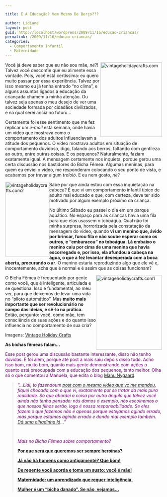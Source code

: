 ```yaml
---

title: E A Educação? Vem Mesmo De Berço???

author: Lidiane
layout: post
guid: http://localhost/wordpress/2009/11/16/educao-criancas/
permalink: /2009/11/16/educao-criancas/
categories:
  - Comportamento Infantil
  - Maternidade
---
```

[<img style="display: inline; margin-left: 0; margin-right: 0; border-width: 0;" title="vintageholidaycrafts.com" src="http://www.trololodemulher.com.br/blog/wp-content/uploads/2009/11/vintageholidaycrafts-com_thumb.jpg" border="0" alt="vintageholidaycrafts.com" width="197" height="240" align="right" />](http://www.trololodemulher.com.br/blog/wp-content/uploads/2009/11/vintageholidaycrafts-com_.jpg)Você já deve saber que eu não sou mãe, _né_?! Talvez você desconfie que eu alimente essa vontade. Pois, você está certíssima: eu quero muito passar por essa experiência. Talvez por isso mesmo eu já tenha entrado “no clima”, e alguns assuntos ligados a educação da criançada chamem a minha atenção. Ou talvez seja apenas o meu desejo de ver uma sociedade formada por cidadãos civilizados, e na qual serei anciã no futuro…

Certamente foi esse sentimento que me fez replicar um _e-mail_ esta semana, onde havia um vídeo que mostrava como o comportamento dos adultos influenciavam a atitude dos pequenos. O vídeo mostrava adultos em situação de comportamento duvidoso, digo, falando aos berros, faltando com gentileza ao outro, entre outras coisas. E os pequenos? Naturalmente, faziam exatamente igual. A mensagem certamente nos inquieta, porque gerou uma certa discussão nos bastidores do Bicha Fêmea. Algumas meninas, para quem eu enviei o vídeo, me responderam colocando o seu ponto de vista, e acabamos por travar algum _trololó_. E eu nem gosto, _né_?

[<img style="display: inline; margin-left: 0; margin-right: 0; border-width: 0;" title="vintageholidaycrafts.com2" src="http://www.trololodemulher.com.br/blog/wp-content/uploads/2009/11/vintageholidaycrafts-com2_thumb.jpg" border="0" alt="vintageholidaycrafts.com2" width="142" height="240" align="left" />](http://www.trololodemulher.com.br/blog/wp-content/uploads/2009/11/vintageholidaycrafts-com2_.jpg)Sabe por que ainda estou com essa inquietação na cabeça? É que vi um comportamento infantil típico de adulto mal educado e que, com certeza, deve ter sido motivado por algum exemplo próximo da criança.

No último Sábado eu passei o dia em um parque aquático. No espaço para as crianças havia uma fila para que elas usassem o toboágua. Qual não foi minha surpresa, horrorizada pela constatação da mensagem do vídeo, quando **vi um menino que, ávido por brincar, furou fila e não soube esperar como os outros, e “emburacou” no toboágua. Lá embaixo o menino caiu por cima de uma menina que havia escorregado e, por isso, ela afundou a cabeça na água, o que a fez levantar desesperada com a boca aberta, procurando o ar**. O menino estaria reproduzindo algo que ele vê e, inocentemente, acha que é normal e é assim que as coisas funcionam?

[<img style="display: inline; margin-left: 0; margin-right: 0; border-width: 0;" title="vintageholidaycrafts.com1" src="http://www.trololodemulher.com.br/blog/wp-content/uploads/2009/11/vintageholidaycrafts-com1_thumb.jpg" border="0" alt="vintageholidaycrafts.com1" width="212" height="240" align="right" />](http://www.trololodemulher.com.br/blog/wp-content/uploads/2009/11/vintageholidaycrafts-com1_.jpg) O Bicha Fêmea é frequentado por gente como você, que é inteligente, articulada e se questiona. Isso é fundamental, ao meu ver, para que deixemos de levar uma vida no “piloto automático”. Mas **muito mais importante que ser revolucionário no campo das ideias, é sê-lo na prática.** Então, pergunto: você, como mãe, tem consciência de suas ações e do quanto isso influencia no comportamento de sua cria?

Imagens: <a href="http://vintageholidaycrafts.com/" target="_blank">Vintage Holiday Crafts</a>

**As bichas fêmeas falam…**

<span style="color: #800080;">Esse post gerou uma discussão bastante interessante, disso não tenho dúvidas. E foi além, porque até post a mais saiu depois disso tudo. Acho isso bom, muito bom, quanto mais gente demonstrando com ações o quanto está preocupada com a educação dos pequenos, tanto melhor. Olha só o que comentou a Manuela, que edita o blog</span> <a href="http://manuelanygaard.blogspot.com/" target="_blank">Manu Nygaard</a>:

> _<span style="color: #800080;">“…Lidi, to fazendoum</span> <a href="http://manuelanygaard.blogspot.com/2009/11/voce-tem-orgulho-da-educacao-que-da-aos.html" target="_blank">post com o mesmo video que vc me mandou</a><span style="color: #800080;">, fiquei chocada com o que vi, exatamente por se tratar da mais pura realidade. Só que abordei a coisa por outro ângulo que talvez você ainda não tenha pensado: nós damos o exemplo, nós escolhemos o que nossos filhos serão, logo é nossa responsabilidade. Se eles fazem o que fazemos não é apenas porque estejamos agindo errado, mas porque estamos agindo errado e dando mal exemplo também.<br /> </span><a href="http://manuelanygaard.blogspot.com/2009/11/voce-tem-orgulho-da-educacao-que-da-aos.html" target="_blank">Dá uma olhadinha lá</a><span style="color: #800080;">…”</span>_
> 
> _<span style="color: #800080;"> </span>_
> 
> _<span style="color: #800080;">Mais no Bicha Fêmea sobre comportamento?</span>_
> 
> <span style="color: #800080;">**<a href="http://www.trololodemulher.com.br/2009/11/26/mulher-heroina/" target="_self">Por que será que queremos ser sempre heroínas?</a>**</span>
> 
> <span style="color: #800080;">**<a href="http://www.trololodemulher.com.br/2009/10/05/comportamento-masculino/" target="_self">Já não há homens como antigamente? Que bom!</a>**</span>
> 
> <span style="color: #800080;">**<a href="http://www.trololodemulher.com.br/2009/08/20/maternidade/" target="_self">De repente você acorda e toma um susto: você é mãe!</a>**</span>
> 
> <span style="color: #800080;">**<a href="http://www.trololodemulher.com.br/2009/07/30/maternidade-2/" target="_self">Maternidade: um aprendizado que requer inteligência.</a>**</span>
> 
> <span style="color: #800080;">**<a href="http://www.trololodemulher.com.br/2009/07/29/cobrancas-femininas/" target="_self">Mulher é um &#8220;bicho danado&#8221;. Se não, vejamos&#8230;</a>**</span>